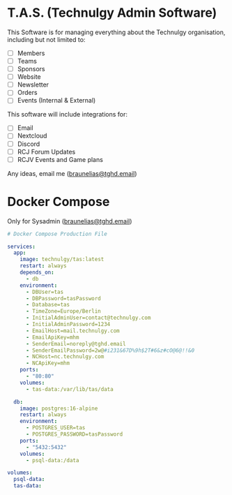 # T.A.S. (Technulgy Admin Software)

This Software is for managing everything about the Technulgy organisation,
including but not limited to:
 - [ ] Members
 - [ ] Teams
 - [ ] Sponsors
 - [ ] Website
 - [ ] Newsletter
 - [ ] Orders
 - [ ] Events (Internal & External)

This software will include integrations for:
 - [ ] Email
 - [ ] Nextcloud
 - [ ] Discord
 - [ ] RCJ Forum Updates
 - [ ] RCJV Events and Game plans

Any ideas, email me (braunelias@tghd.email)

# Docker Compose
Only for Sysadmin (braunelias@tghd.email)

```yaml
# Docker Compose Production File

services:
  app:
    image: technulgy/tas:latest
    restart: always
    depends_on:
      - db
    environment:
      - DBUser=tas      
      - DBPassword=tasPassword    
      - Database=tas
      - TimeZone=Europe/Berlin 
      - InitialAdminUser=contact@technulgy.com 
      - InitialAdminPassword=1234     
      - EmailHost=mail.technulgy.com 
      - EmailApiKey=mhm
      - SenderEmail=noreply@tghd.email
      - SenderEmailPassword=2w@#i231&67D%9h$2T#6&z#cO@6@!!&0
      - NCHost=nc.technulgy.com
      - NCApiKey=mhm
    ports:
      - "80:80"
    volumes:
      - tas-data:/var/lib/tas/data

  db:
    image: postgres:16-alpine
    restart: always
    environment:
      - POSTGRES_USER=tas
      - POSTGRES_PASSWORD=tasPassword
    ports:
      - "5432:5432"
    volumes:
      - psql-data:/data

volumes:
  psql-data:
  tas-data:
```